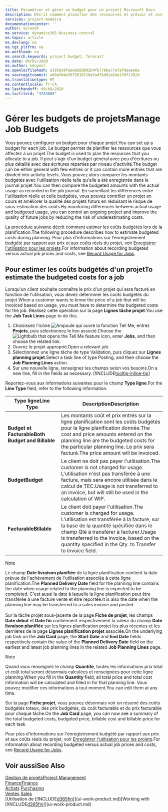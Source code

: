 ```yaml
---
title: Paramétrer et gérer un budget pour un projet| Microsoft Docs
description: Décrit comment planifier des ressources et prévoir et contrôler les coûts d'un projet en définissant un budget pour chaque projet.
services: project-madeira
documentationcenter: ''
author: SorenGP
ms.service: dynamics365-business-central
ms.topic: article
ms.devlang: na
ms.tgt_pltfrm: na
ms.workload: na
ms.search.keywords: project budget, forecast
ms.date: 04/01/2020
ms.author: edupont
ms.openlocfilehash: a395ba9feee028db02b4fb7786e77afafdeaea0a
ms.sourcegitcommit: a80afd4e5075018716efad76d82a54e158f1392d
ms.translationtype: HT
ms.contentlocale: fr-CA
ms.lasthandoff: 09/09/2020
ms.locfileid: "3783868"
---
```

# <a name="manage-job-budgets"></a><span data-ttu-id="21bfe-103">Gérer les budgets de projets</span><span class="sxs-lookup"><span data-stu-id="21bfe-103">Manage Job Budgets</span></span>
<span data-ttu-id="21bfe-104">Vous pouvez configurer un budget pour chaque projet.</span><span class="sxs-lookup"><span data-stu-id="21bfe-104">You can set up a budget for each job.</span></span> <span data-ttu-id="21bfe-105">Le budget permet de planifier les ressources que vous affectez à un projet.</span><span class="sxs-lookup"><span data-stu-id="21bfe-105">The budget is used to plan the resources that you allocate to a job.</span></span> <span data-ttu-id="21bfe-106">Il peut s'agir d'un budget général avec peu d'écritures ou plus détaillé avec des écritures réparties par niveau d'activité.</span><span class="sxs-lookup"><span data-stu-id="21bfe-106">The budget can be either general with few entries or it can contain more entries that are divided into activity levels.</span></span> <span data-ttu-id="21bfe-107">Vous pouvez alors comparer les montants budgétés avec l'utilisation réelle telle qu'elle a été enregistrée dans le journal projet.</span><span class="sxs-lookup"><span data-stu-id="21bfe-107">You can then compare the budgeted amounts with the actual usage as recorded in the job journal.</span></span> <span data-ttu-id="21bfe-108">En surveillant les différences entre l'utilisation réelle et celle budgétée, vous pouvez contrôler un projet en cours et améliorer la qualité des projets futurs en réduisant le risque de sous-estimation des coûts.</span><span class="sxs-lookup"><span data-stu-id="21bfe-108">By monitoring differences between actual usage and budgeted usage, you can control an ongoing project and improve the quality of future jobs by reducing the risk of underestimating costs.</span></span>

<span data-ttu-id="21bfe-109">La procédure suivante décrit comment estimer les coûts budgétés lors de la planification.</span><span class="sxs-lookup"><span data-stu-id="21bfe-109">The following procedure describes how to estimate budgeted costs during planning.</span></span> <span data-ttu-id="21bfe-110">Pour plus d'informations sur l'enregistrement budgété par rapport aux prix et aux coûts réels du projet, voir [Enregistrer l'utilisation pour les projets](projects-how-record-job-usage.md).</span><span class="sxs-lookup"><span data-stu-id="21bfe-110">For information about recording budgeted versus actual job prices and costs, see [Record Usage for Jobs](projects-how-record-job-usage.md).</span></span>  

## <a name="to-estimate-the-budgeted-costs-for-a-job"></a><a name="JobBudgetCosts"></a> <span data-ttu-id="21bfe-111">Pour estimer les coûts budgétés d'un projet</span><span class="sxs-lookup"><span data-stu-id="21bfe-111">To estimate the budgeted costs for a job</span></span>
<span data-ttu-id="21bfe-112">Lorsqu'un client souhaite connaître le prix d'un projet qui sera facturé en fonction de l'utilisation, vous devez déterminer les coûts budgétés du projet.</span><span class="sxs-lookup"><span data-stu-id="21bfe-112">When a customer wants to know the price of a job that will be invoiced based on usage, you must have to determine the budgeted costs for the job.</span></span> <span data-ttu-id="21bfe-113">Réalisez cette opération sur la page **Lignes tâche projet**.</span><span class="sxs-lookup"><span data-stu-id="21bfe-113">You use the **Job Task Lines** page to do this.</span></span>

1. <span data-ttu-id="21bfe-114">Choisissez l'icône ![Ampoule qui ouvre la fonction Tell Me](media/ui-search/search_small.png "Dites-moi ce que vous voulez faire"), entrez **Projets**, puis sélectionnez le lien associé.</span><span class="sxs-lookup"><span data-stu-id="21bfe-114">Choose the ![Lightbulb that opens the Tell Me feature](media/ui-search/search_small.png "Tell me what you want to do") icon, enter **Jobs**, and then choose the related link.</span></span>  
2. <span data-ttu-id="21bfe-115">Ouvrez le projet approprié.</span><span class="sxs-lookup"><span data-stu-id="21bfe-115">Open a relevant job.</span></span>
3. <span data-ttu-id="21bfe-116">Sélectionnez une ligne tâche de type Validation, puis cliquez sur **Lignes planning projet**.</span><span class="sxs-lookup"><span data-stu-id="21bfe-116">Select a task line of type Posting, and then choose the **Job Planning Lines** action.</span></span>
4. <span data-ttu-id="21bfe-117">Sur une nouvelle ligne, renseignez les champs selon vos besoins.</span><span class="sxs-lookup"><span data-stu-id="21bfe-117">On a new line, fill in the fields as necessary.</span></span> [!INCLUDE[tooltip-inline-tip](includes/tooltip-inline-tip_md.md)]   

<span data-ttu-id="21bfe-118">Reportez-vous aux informations suivantes pour le champ **Type ligne**.</span><span class="sxs-lookup"><span data-stu-id="21bfe-118">For the **Line Type** field, refer to the following information.</span></span>  

| <span data-ttu-id="21bfe-119">Type ligne</span><span class="sxs-lookup"><span data-stu-id="21bfe-119">Line Type</span></span> | <span data-ttu-id="21bfe-120">Description</span><span class="sxs-lookup"><span data-stu-id="21bfe-120">Description</span></span> |
| --- | --- |
| <span data-ttu-id="21bfe-121">**Budget et Facturable**</span><span class="sxs-lookup"><span data-stu-id="21bfe-121">**Both Budget and Billable**</span></span> |<span data-ttu-id="21bfe-122">Les montants coût et prix entrés sur la ligne planification sont les coûts budgétés pour la ligne planification donnée.</span><span class="sxs-lookup"><span data-stu-id="21bfe-122">The cost and price amounts entered on the planning line are the budgeted costs for the particular planning line.</span></span> <span data-ttu-id="21bfe-123">Le prix sera facturé.</span><span class="sxs-lookup"><span data-stu-id="21bfe-123">The price amount will be invoiced.</span></span> |
| <span data-ttu-id="21bfe-124">**Budget**</span><span class="sxs-lookup"><span data-stu-id="21bfe-124">**Budget**</span></span> |<span data-ttu-id="21bfe-125">Le client ne doit pas payer l'utilisation.</span><span class="sxs-lookup"><span data-stu-id="21bfe-125">The customer is not charged for usage.</span></span> <span data-ttu-id="21bfe-126">L'utilisation n'est pas transférée à une facture, mais sera encore utilisée dans le calcul de TEC.</span><span class="sxs-lookup"><span data-stu-id="21bfe-126">Usage is not transferred to an invoice, but will still be used in the calculation of WIP.</span></span> |
| <span data-ttu-id="21bfe-127">**Facturable**</span><span class="sxs-lookup"><span data-stu-id="21bfe-127">**Billable**</span></span> |<span data-ttu-id="21bfe-128">Le client doit payer l'utilisation.</span><span class="sxs-lookup"><span data-stu-id="21bfe-128">The customer is charged for usage.</span></span> <span data-ttu-id="21bfe-129">L'utilisation est transférée à la facture, sur la base de la quantité spécifiée dans le champ Qté à transférer à facturer.</span><span class="sxs-lookup"><span data-stu-id="21bfe-129">Usage is transferred to the invoice, based on the quantity specified in the Qty. to Transfer to Invoice field.</span></span> |

> [!NOTE]  
> <span data-ttu-id="21bfe-130">Le champ **Date livraison planifiée** de la ligne planification contient la date prévue de l'achèvement de l'utilisation associée à cette ligne planification.</span><span class="sxs-lookup"><span data-stu-id="21bfe-130">The **Planned Delivery Date** field for the planning line contains the date when usage related to the planning line is expected to be completed.</span></span> <span data-ttu-id="21bfe-131">C'est aussi la date à laquelle la ligne planification peut être transférée à une facture vente et être reportée.</span><span class="sxs-lookup"><span data-stu-id="21bfe-131">It is also the date when the planning line may be transferred to a sales invoice and posted.</span></span> <br /><br /> <span data-ttu-id="21bfe-132">Sur la tâche projet sous-jacente de la page **Fiche de projet**, les champs **Date début** et **Date fin** contiennent respectivement la valeur du champ **Date livraison planifiée** sur les lignes planification projet les plus récentes et les dernières de la page **Lignes planification projet** associée.</span><span class="sxs-lookup"><span data-stu-id="21bfe-132">On the underlying job task on the **Job Card** page, the **Start Date** and **End Date** fields respectively contain the value of the **Planned Delivery Date** field on the earliest and latest job planning lines in the related **Job Planning Lines** page.</span></span>

> [!NOTE]  
>   <span data-ttu-id="21bfe-133">Quand vous renseignez le champ **Quantité**, toutes les informations prix total et coût total seront désormais calculées et renseignées pour cette ligne planning.</span><span class="sxs-lookup"><span data-stu-id="21bfe-133">When you fill in the **Quantity** field, all total price and total cost information will be calculated and filled in for that planning line.</span></span> <span data-ttu-id="21bfe-134">Vous pouvez modifier ces informations à tout moment.</span><span class="sxs-lookup"><span data-stu-id="21bfe-134">You can edit them at any time.</span></span>

<span data-ttu-id="21bfe-135">Sur la page **Fiche projet**, vous pouvez désormais voir un résumé des coûts budgétés totaux, des prix budgétés, du coût facturable et du prix facturable pour chaque tâche.</span><span class="sxs-lookup"><span data-stu-id="21bfe-135">On the **Job Card** page, you can now see a summary of the total budgeted costs, budgeted price, billable cost and billable price for each task.</span></span>

<span data-ttu-id="21bfe-136">Pour plus d'informations sur l'enregistrement budgété par rapport aux prix et aux coûts réels du projet, voir [Enregistrer l'utilisation pour les projets](projects-how-record-job-usage.md).</span><span class="sxs-lookup"><span data-stu-id="21bfe-136">For information about recording budgeted versus actual job prices and costs, see [Record Usage for Jobs](projects-how-record-job-usage.md).</span></span>

## <a name="see-also"></a><span data-ttu-id="21bfe-137">Voir aussi</span><span class="sxs-lookup"><span data-stu-id="21bfe-137">See Also</span></span>
[<span data-ttu-id="21bfe-138">Gestion de projets</span><span class="sxs-lookup"><span data-stu-id="21bfe-138">Project Management</span></span>](projects-manage-projects.md)  
[<span data-ttu-id="21bfe-139">Finance</span><span class="sxs-lookup"><span data-stu-id="21bfe-139">Finance</span></span>](finance.md)  
<span data-ttu-id="21bfe-140">[Achats](purchasing-manage-purchasing.md)       </span><span class="sxs-lookup"><span data-stu-id="21bfe-140">[Purchasing](purchasing-manage-purchasing.md)       </span></span>  
<span data-ttu-id="21bfe-141">[Ventes](sales-manage-sales.md)    </span><span class="sxs-lookup"><span data-stu-id="21bfe-141">[Sales](sales-manage-sales.md)    </span></span>  
<span data-ttu-id="21bfe-142">[Utilisation de [!INCLUDE[d365fin](includes/d365fin_md.md)]](ui-work-product.md)</span><span class="sxs-lookup"><span data-stu-id="21bfe-142">[Working with [!INCLUDE[d365fin](includes/d365fin_md.md)]](ui-work-product.md)</span></span>  
